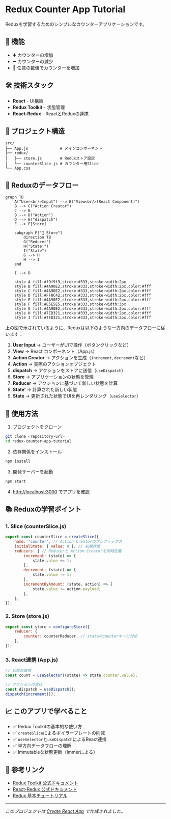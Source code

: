 # Redux Counter App Tutorial

Reduxを学習するためのシンプルなカウンターアプリケーションです。

## 🚀 機能

- ➕ カウンターの増加
- ➖ カウンターの減少
- 🔢 任意の数値でカウンターを増加

## 🛠 技術スタック

- **React** - UI構築
- **Redux Toolkit** - 状態管理
- **React-Redux** - ReactとReduxの連携

## 📁 プロジェクト構造

```
src/
├── App.js              # メインコンポーネント
├── redux/
│   ├── store.js        # Reduxストア設定
│   └── counterSlice.js # カウンター用Slice
└── App.css
```

## 🔄 Reduxのデータフロー

```mermaid
graph TD
    A("User<br/>Input") --> B("View<br/>(React Component)")
    B --> C("Action Creator")
    C --> B
    B --> D("Action")
    D --> E("dispatch")
    E --> F[Store]
    
    subgraph F["🏪 Store"]
        direction TB
        G("Reducer")
        H("State'")
        I("State")
        G --> H
        H --> I
    end
    
    I --> B
    
    style A fill:#f9f9f9,stroke:#333,stroke-width:2px
    style B fill:#4A90E2,stroke:#333,stroke-width:2px,color:#fff
    style C fill:#4A90E2,stroke:#333,stroke-width:2px,color:#fff
    style D fill:#FF8C42,stroke:#333,stroke-width:2px,color:#fff
    style E fill:#4A90E2,stroke:#333,stroke-width:2px,color:#fff
    style F fill:#E5E5E5,stroke:#333,stroke-width:3px
    style G fill:#4A90E2,stroke:#333,stroke-width:2px,color:#fff
    style H fill:#7ED321,stroke:#333,stroke-width:2px,color:#fff
    style I fill:#7ED321,stroke:#333,stroke-width:2px,color:#fff
```

上の図で示されているように、Reduxは以下のような一方向のデータフローに従います：

1. **User Input** → ユーザーがUIで操作（ボタンクリックなど）
2. **View** → React コンポーネント（App.js）
3. **Action Creator** → アクションを生成（`increment`, `decrement`など）
4. **Action** → 実際のアクションオブジェクト
5. **dispatch** → アクションをストアに送信（`useDispatch`）
6. **Store** → アプリケーションの状態を管理
7. **Reducer** → アクションに基づいて新しい状態を計算
8. **State'** → 計算された新しい状態
9. **State** → 更新された状態でUIを再レンダリング（`useSelector`）

## 🚀 使用方法

1. プロジェクトをクローン

```bash
git clone <repository-url>
cd redux-counter-app-tutorial
```

2. 依存関係をインストール

```bash
npm install
```

3. 開発サーバーを起動

```bash
npm start
```

4. [http://localhost:3000](http://localhost:3000) でアプリを確認

## 📚 Reduxの学習ポイント

### 1. Slice (counterSlice.js)

```javascript
export const counterSlice = createSlice({
    name: "counter", // Action Creatorのプレフィックス
    initialState: { value: 0 }, // 初期状態
    reducers: { // Reducerと Action Creatorを同時定義
        increment: (state) => {
            state.value += 1;
        },
        decrement: (state) => {
            state.value -= 1;
        },
        incrementByAmount: (state, action) => {
            state.value += action.payload;
        },
    },
});
```

### 2. Store (store.js)

```javascript
export const store = configureStore({
    reducer: {
        counter: counterReducer, // stateのcounterキーに対応
    },
});
```

### 3. React連携 (App.js)

```javascript
// 状態の取得
const count = useSelector((state) => state.counter.value);

// アクションの実行
const dispatch = useDispatch();
dispatch(increment());
```

## 📈 このアプリで学べること

- ✅ Redux Toolkitの基本的な使い方
- ✅ `createSlice`によるボイラープレートの削減
- ✅ `useSelector`と`useDispatch`によるReact連携
- ✅ 単方向データフローの理解
- ✅ Immutableな状態更新（Immerによる）

## 🔗 参考リンク

- [Redux Toolkit 公式ドキュメント](https://redux-toolkit.js.org/)
- [React-Redux 公式ドキュメント](https://react-redux.js.org/)
- [Redux 基本チュートリアル](https://redux.js.org/tutorials/essentials/part-1-overview-concepts)

---

_このプロジェクトは
[Create React App](https://github.com/facebook/create-react-app)
で作成されました。_
